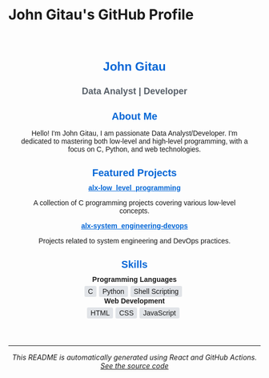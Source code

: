 
# John Gitau's GitHub Profile

<div align="center">

<div style="font-family:Arial, sans-serif;max-width:800px;margin:0 auto;padding:20px"><header style="text-align:center;margin-bottom:20px"><h1 style="font-size:24px;font-weight:bold;color:#0366d6">John Gitau</h1><h2 style="font-size:18px;color:#586069">Data Analyst | Developer </h2></header><section style="margin-bottom:20px"><h3 style="font-size:20px;font-weight:bold;color:#0366d6;margin-bottom:10px">About Me</h3><p>Hello! I&#x27;m John Gitau, I am passionate Data Analyst/Developer. I&#x27;m dedicated to mastering both low-level and high-level programming, with a focus on C, Python, and web technologies.</p></section><section style="margin-bottom:20px"><h3 style="font-size:20px;font-weight:bold;color:#0366d6;margin-bottom:10px">Featured Projects</h3><div style="margin-bottom:10px"><a href="https://github.com/mwangitau/alx-low_level_programming" style="font-weight:bold;color:#0366d6">alx-low_level_programming</a><p>A collection of C programming projects covering various low-level concepts.</p></div><div style="margin-bottom:10px"><a href="https://github.com/mwangitau/alx-system_engineering-devops" style="font-weight:bold;color:#0366d6">alx-system_engineering-devops</a><p>Projects related to system engineering and DevOps practices.</p></div></section><section style="margin-bottom:20px"><h3 style="font-size:20px;font-weight:bold;color:#0366d6;margin-bottom:10px">Skills</h3><div><div style="font-weight:bold;margin-bottom:5px">Programming Languages</div><span style="display:inline-block;padding:3px 7px;margin-right:5px;background-color:#e1e4e8;border-radius:3px">C</span><span style="display:inline-block;padding:3px 7px;margin-right:5px;background-color:#e1e4e8;border-radius:3px">Python</span><span style="display:inline-block;padding:3px 7px;margin-right:5px;background-color:#e1e4e8;border-radius:3px">Shell Scripting</span></div><div><div style="font-weight:bold;margin-bottom:5px">Web Development</div><span style="display:inline-block;padding:3px 7px;margin-right:5px;background-color:#e1e4e8;border-radius:3px">HTML</span><span style="display:inline-block;padding:3px 7px;margin-right:5px;background-color:#e1e4e8;border-radius:3px">CSS</span><span style="display:inline-block;padding:3px 7px;margin-right:5px;background-color:#e1e4e8;border-radius:3px">JavaScript</span></div></section></div>

</div>

---

<div align="center">

*This README is automatically generated using React and GitHub Actions. [See the source code](https://github.com/mwangitau/mwangitau)*

</div>
